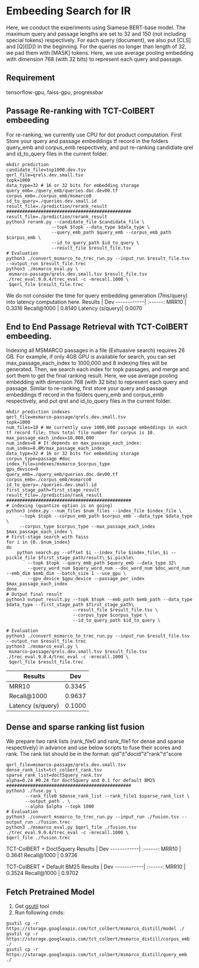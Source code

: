 # Embeeding Search for IR
Here, we conduct the experiments using Siamese BERT-base model. The maximum query and passage lengths are set to 32 and 150 (not including special tokens) respectively. For each query (document), we also put \[CLS\] and \[Q\](\[D\]) in the beginning. For the queries no longer than length of 32, we pad them with \[MASK\] tokens. Here, we use average pooling embedding with dimension 768 (with 32 bits) to represent each query and passage.

Requirement
---
tensorflow-gpu, faiss-gpu, progressbar

Passage Re-ranking with TCT-ColBERT embeeding
---
For re-ranking, we currently use CPU for dot product computation. First Store your query and passage embeddings tf record in the folders query_emb and corpus_emb respectively, and put re-ranking candidiate qrel and id_to_query files in the current folder.
```shell=bash
mkdir prediction
candidate_file=top1000.dev.tsv
qerl_file=qrels.dev.small.tsv
topk=1000
data_type=32 # 16 or 32 bits for embedding storage
query_emb=./query_emb/queries.doc.dev00.tf
corpus_emb=./corpus_emb/msmarco0
id_to_query=./queries.dev.small.id
result_file=./prediction/rerank_result
###############################################
result_file=./prediction/rerank_result
python3 rerank.py --candidate_file $candidate_file \
                 --topk $topk --data_type $data_type \
                 --query_emb_path $query_emb --corpus_emb_path $corpus_emb \
                 --id_to_query_path $id_to_query \
                 --result_file $result_file.tsv
# Evaluation
python3 ./convert_msmarco_to_trec_run.py --input_run $result_file.tsv --output_run $result_file.trec
python3 ./msmarco_eval.py \
 msmarco-passage/qrels.dev.small.tsv $result_file.tsv
./trec_eval.9.0.4/trec_eval -c -mrecall.1000 \
 $qerl_file $result_file.trec
```
We do not consider the time for query embedding generation (7ms/query) into latency computation here.
Results  | Dev
------------| :------:
MRR10            | 0.3316
Recall@1000      | 0.8140
Latency (s/query)| 0.0070

End to End Passage Retrieval with TCT-ColBERT embeeding.
---
Indexing all MSMARCO passages in a file (Exhuasive search) requires 26 GB. For example, if only 4GB GPU is available for search, you can set max_passage_each_index to 1000,000 and 8 indexing files will be generated. Then, we search each index for topk passages, and merge and sort them to get the final ranking result. Here, we use average pooling embedding with dimension 768 (with 32 bits) to represent each query and passage. Similar to re-ranking, first store your query and passage embeddings tf record in the folders query_emb and corpus_emb respectively, and put qrel and id_to_query files in the current folder.
```shell=bash
mkdir prediction indexes
qerl_file=msmarco-passage/qrels.dev.small.tsv
topk=1000
num_files=10 # We currently save 1000,000 passage embeddings in each tf record file; thus total file number for corpus is 10.
max_passage_each_index=10,000,000
num_index=0 # It depends on max_passage_each_index: num_index=8.8M/max_passage_each_index
data_type=32 # 16 or 32 bits for embedding storage
corpus_type=passage #doc
index_file=indexes/msmarco_$corpus_type
gpu_device=0
query_emb=./query_emb/queries.doc.dev00.tf
corpus_emb=./corpus_emb/msmarco0
id_to_query=./queries.dev.small.id
first_stage_path=first_stage_result
result_file=./prediction/rank_result
###############################################
# indexing (quantize option is on going)
python3 index.py --num_files $num_files --index_file $index_file \
     --topk $topk --corpus_emb_path $corpus_emb --data_type $data_type \
     --corpus_type $corpus_type --max_passage_each_index $max_passage_each_index \
# First-stage search with faiss
for i in {0..$num_index}
do
    python search.py --offset $i --index_file $index_file\_$i --pickle_file $first_stage_path/result\_$i.pickle\
        --topk $topk --query_emb_path $query_emb --data_type 32\
        --query_word_num $query_word_num --doc_word_num $doc_word_num --emb_dim $emb_dim --batch_size 1 --use_gpu \
        --gpu_device $gpu_device --passage_per_index $max_passage_each_index
done
# Output final result
python3 output_result.py --topk $topk --emb_path $emb_path --data_type $data_type --first_stage_path $first_stage_path\
                         --result_file $result_file.tsv \
                         --corpus_type $corpus_type \
                         --id_to_query_path $id_to_query \

# Evaluation
python3 ./convert_msmarco_to_trec_run.py --input_run $result_file.tsv --output_run $result_file.trec
python3 ./msmarco_eval.py \
 msmarco-passage/qrels.dev.small.tsv $result_file.tsv
./trec_eval.9.0.4/trec_eval -c -mrecall.1000 \
 $qerl_file $result_file.trec
```
Results  | Dev
------------| :------:
MRR10            | 0.3345
Recall@1000      | 0.9637
Latency (s/query)| 0.1000

Dense and sparse ranking list fusion
---
We prepare two rank lists (rank_file0 and rank_file1 for dense and sparse respectively) in advance and use below scripts to fuse their scores and rank. The rank list should be in the format: qid"\t"docid"\t"rank"\t"score
```shell=bash
qerl_file=msmarco-passage/qrels.dev.small.tsv
dense_rank_list=tct_colbert_rank.tsv
sparse_rank_list=doct5query_rank.tsv
alpha=0.24 #0.24 for doct5query and 0.1 for default BM25
###############################################
python3 ./fuse.py \
       --rank_file0 $dense_rank_list --rank_file1 $sparse_rank_list \
       --output_path . \
       --alpha $alpha --topk 1000
# Evaluation
python3 ./convert_msmarco_to_trec_run.py --input_run ./fusion.tsv --output_run ./fusion.trec
python3 ./msmarco_eval.py $qerl_file ./fusion.tsv
./trec_eval.9.0.4/trec_eval -c -mrecall.1000 \
$qerl_file ./fusion.trec
```
TCT-ColBERT + Doct5query
Results  | Dev
------------| :------:
MRR10            | 0.3641
Recall@1000      | 0.9736

TCT-ColBERT + Default BM25
Results  | Dev
------------| :------:
MRR10            | 0.3524
Recall@1000      | 0.9702


Fetch Pretrained Model
---
1. Get [gsutil](https://cloud.google.com/storage/docs/quickstart-gsutil) tool
2. Run following cmds:
```
gsutil cp -r https://storage.googleapis.com/tct_colbert/msmarco_distill/model ./
gsutil cp -r https://storage.googleapis.com/tct_colbert/msmarco_distill/corpus_emb ./
gsutil cp -r https://storage.googleapis.com/tct_colbert/msmarco_distill/query_emb ./
```

